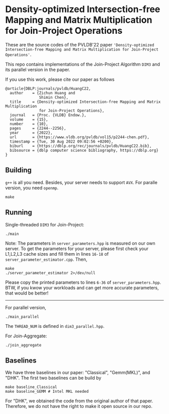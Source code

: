 # Density-optimized Intersection-free Mapping and Matrix Multiplication for Join-Project Operations

These are the source codes of the PVLDB'22 paper `'Density-optimized Intersection-free Mapping and Matrix Multiplication for Join-Project Operations'`.

This repo contains implementations of the Join-Project Algorithm `DIM3` and its parallel version in the paper.

If you use this work, please cite our paper as follows
```
@article{DBLP:journals/pvldb/HuangC22,
  author    = {Zichun Huang and
               Shimin Chen},
  title     = {Density-optimized Intersection-free Mapping and Matrix Multiplication
               for Join-Project Operations},
  journal   = {Proc. {VLDB} Endow.},
  volume    = {15},
  number    = {10},
  pages     = {2244--2256},
  year      = {2022},
  url       = {https://www.vldb.org/pvldb/vol15/p2244-chen.pdf},
  timestamp = {Tue, 30 Aug 2022 09:02:56 +0200},
  biburl    = {https://dblp.org/rec/journals/pvldb/HuangC22.bib},
  bibsource = {dblp computer science bibliography, https://dblp.org}
}
```

## Building
`g++` is all you need. Besides, your server needs to support `AVX`. For paralle version, you need `openmp`.
```
make
```

## Running
Single-threaded `DIM3` for Join-Project:
```
./main
```

Note: The parameters in `server_parameters.hpp` is measured on our own server. To get the parameters for your server, please first check your L1,L2,L3 cache sizes and fill them in lines `16-18` of `server_parameter_estimator.cpp`. Then,
```
make
./server_parameter_estimator 2>/dev/null
```
Please copy the printed parameters to lines `6-36` of `server_parameters.hpp`. BTW, if you kwow your workloads and can get more accurate parameters, that would be better!

---

For parallel version,
```
./main_parallel
```
The `THREAD_NUM` is defined in `dim3_parallel.hpp`.

For Join-Aggregate:
```
./join_aggregate
```

## Baselines
We have three baselines in our paper: "Classical", "Gemm(MKL)", and "DHK". The first two baselines can be build by
```
make baseline_Classical
make baseline_GEMM # Intel MKL needed
```
For "DHK", we obtained the code from the original author of that paper. Therefore, we do not have the right to make it open source in our repo.
